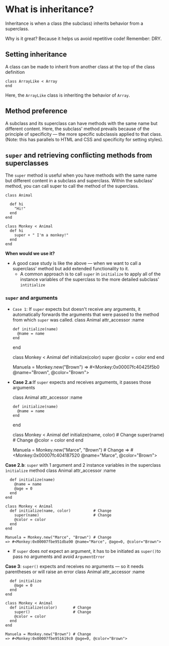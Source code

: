 # What is inheritance?

Inheritance is when a class (the subclass) inherits behavior from a superclass.

Why is it great? Because it helps us avoid repetitive code! Remember: DRY.

## Setting inheritance

A class can be made to inherit from another class at the top of the class definition

    class ArrayLike < Array
    end

Here, the `ArrayLike` class is inheriting the behavior of `Array`.

## Method preference

A subclass and its superclass can have methods with the same name but different content. Here, the subclass' method prevails because of the principle of specificity — the more specific subclassis applied to that class. (Note: this has parallels to HTML and CSS and specificity for setting styles).

## `super` and retrieving conflicting methods from superclasses

The `super` method is useful when you have methods with the same name but different content in a subclass and superclass. Within the subclass' method, you can call super to call the method of the superclass.

    class Animal

      def hi
        "Hi!"
      end
    end

    class Monkey < Animal
      def hi
        super + " I'm a monkey!"
      end
    end

**When would we use it?**
- A good case study is like the above — when we want to call a superclass' method but add extended functionality to it.
  - A common approach is to call `super` in `initialize` to apply all of the instance variables of the superclass to the more detailed subclass' `intitialize`

### `super` and arguments
- `Case 1`: If `super` expects but doesn't receive any arguments, it automatically forwards the arguments that were passed to the method from which `super` was called.
    class Animal
      attr_accessor :name

      def initialize(name)
        @name = name
      end
    end

    class Monkey < Animal
      def initialize(color)
        super
        @color = color
      end
    end

    Manuela = Monkey.new("Brown")
    => #<Monkey:0x00007fc40425f5b0 @name="Brown", @color="Brown">

- **Case 2.a**:If `super` expects and receives arguments, it passes those arguments

    class Animal
      attr_accessor :name

      def initialize(name)
        @name = name
      end
    end

    class Monkey < Animal
      def initialize(name, color)          # Change
        super(name)                        # Change
        @color = color
      end
    end

    Manuela = Monkey.new("Marce", "Brown") # Change
    => #<Monkey:0x00007fc404187520 @name="Marce", @color="Brown">

**Case 2.b**: `super` with 1 argument and 2 instance variables in the superclass `ìnitialize` method
    class Animal
      attr_accessor :name

      def initialize(name)
        @name = name
        @age = 0
      end
    end

    class Monkey < Animal
      def initialize(name, color)          # Change
        super(name)                        # Change
        @color = color
      end
    end

    Manuela = Monkey.new("Marce", "Brown") # Change
    => #<Monkey:0x00007fbe951dba90 @name="Marce", @age=0, @color="Brown">

- If `super` does *not* expect an argument, it has to be initiated as `super()`to pass no arguments and avoid `ArgumentError`

**Case 3**: `super()` expects and receives no arguments — so it needs parentheses or will raise an error
    class Animal
      attr_accessor :name

      def initialize
        @age = 0
      end
    end

    class Monkey < Animal
      def initialize(color)       # Change
        super()                   # Change
        @color = color
      end
    end

    Manuela = Monkey.new("Brown") # Change
    => #<Monkey:0x00007fbe951619c0 @age=0, @color="Brown">